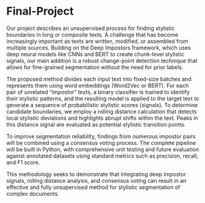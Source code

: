 # Final-Project
Our project describes an unsupervised process for finding stylistic boundaries in long or
composite texts. A challenge that has become increasingly important as texts are 
written, modified, or assembled from multiple sources. Building on the Deep Impostors
framework, which uses deep neural models like CNNs and BERT to create chunk-level
stylistic signals, our main addition is a robust change-point detection technique
that allows for fine-grained segmentation without the need for prior labels.

The proposed method divides each input text into fixed-size batches and represents
them using word embeddings (Word2Vec or BERT). For each pair of unrelated
“impostor” texts, a binary classifier is trained to identify their stylistic patterns, and the
resulting model is applied to the target text to generate a sequence of probabilistic
stylistic scores (signals). To determine candidate boundaries, we employ a rolling
distance calculation that detects local stylistic deviations and highlights abrupt shifts
within the text. Peaks in this distance signal are evaluated as potential stylistic transition
points.

To improve segmentation reliability, findings from numerous impostor pairs will be
combined using a consensus voting process. The complete pipeline will be built in
Python, with comprehensive unit testing and future evaluation against annotated
datasets using standard metrics such as precision, recall, and F1 score.

This methodology seeks to demonstrate that integrating deep impostor signals, rolling
distance analysis, and consensus voting can result in an effective and fully
unsupervised method for stylistic segmentation of complex documents.
